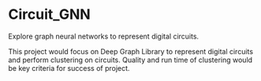 # Circuit_GNN
Explore graph neural networks to represent digital circuits.

This project would focus on Deep Graph Library to represent digital circuits and perform clustering on circuits. Quality and run time of clustering would be key criteria for success of project.
